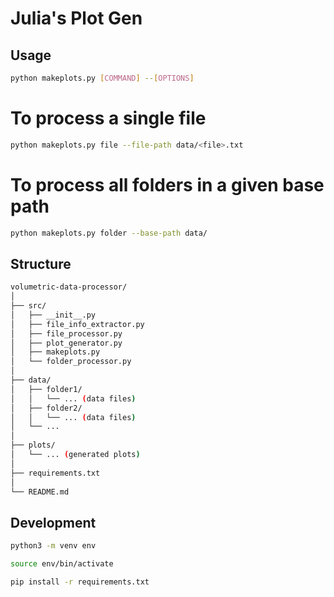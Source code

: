 # Julia's Plot Gen

## Usage

```bash
python makeplots.py [COMMAND] --[OPTIONS]
```

# To process a single file

```bash
python makeplots.py file --file-path data/<file>.txt
```

# To process all folders in a given base path

```bash
python makeplots.py folder --base-path data/
```

## Structure

```bash
volumetric-data-processor/
│
├── src/
│   ├── __init__.py
│   ├── file_info_extractor.py
│   ├── file_processor.py
│   ├── plot_generator.py
│   ├── makeplots.py
│   └── folder_processor.py
│
├── data/
│   ├── folder1/
│   │   └── ... (data files)
│   ├── folder2/
│   │   └── ... (data files)
│   └── ...
│
├── plots/
│   └── ... (generated plots)
│
├── requirements.txt
│
└── README.md
```

## Development

```bash
python3 -m venv env
```

```bash
source env/bin/activate
```

```bash
pip install -r requirements.txt
```
